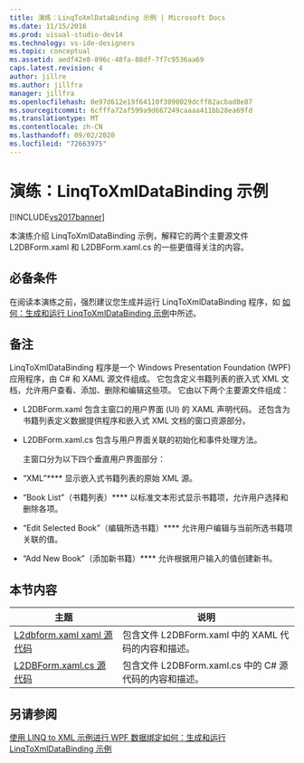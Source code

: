 ```yaml
---
title: 演练：LinqToXmlDataBinding 示例 | Microsoft Docs
ms.date: 11/15/2016
ms.prod: visual-studio-dev14
ms.technology: vs-ide-designers
ms.topic: conceptual
ms.assetid: aedf42e8-896c-48fa-88df-7f7c9536aa69
caps.latest.revision: 4
author: jillre
ms.author: jillfra
manager: jillfra
ms.openlocfilehash: 0e97d612e19f64110f3090029dcff82acbad8e87
ms.sourcegitcommit: 6cfffa72af599a9d667249caaaa411bb28ea69fd
ms.translationtype: MT
ms.contentlocale: zh-CN
ms.lasthandoff: 09/02/2020
ms.locfileid: "72663975"
---
```

# <a name="walkthrough-linqtoxmldatabinding-example"></a>演练：LinqToXmlDataBinding 示例
[!INCLUDE[vs2017banner](../includes/vs2017banner.md)]

本演练介绍 LinqToXmlDataBinding 示例，解释它的两个主要源文件 L2DBForm.xaml 和 L2DBForm.xaml.cs 的一些更值得关注的内容。

## <a name="prerequisites"></a>必备条件
 在阅读本演练之前，强烈建议您生成并运行 LinqToXmlDataBinding 程序，如 [如何：生成和运行 LinqToXmlDataBinding 示例](../designers/how-to-build-and-run-the-linqtoxmldatabinding-example.md)中所述。

## <a name="remarks"></a>备注
 LinqToXmlDataBinding 程序是一个 Windows Presentation Foundation (WPF) 应用程序，由 C# 和 XAML 源文件组成。 它包含定义书籍列表的嵌入式 XML 文档，允许用户查看、添加、删除和编辑这些项。 它由以下两个主要源文件组成：

- L2DBForm.xaml 包含主窗口的用户界面 (UI) 的 XAML 声明代码。 还包含为书籍列表定义数据提供程序和嵌入式 XML 文档的窗口资源部分。

- L2DBForm.xaml.cs 包含与用户界面关联的初始化和事件处理方法。

  主窗口分为以下四个垂直用户界面部分：

- “XML”**** 显示嵌入式书籍列表的原始 XML 源。

- “Book List”（书籍列表）**** 以标准文本形式显示书籍项，允许用户选择和删除各项。

- “Edit Selected Book”（编辑所选书籍）**** 允许用户编辑与当前所选书籍项关联的值。

- “Add New Book”（添加新书籍）**** 允许根据用户输入的值创建新书。

## <a name="in-this-section"></a>本节内容

|主题|说明|
|-----------|-----------------|
|[L2dbform.xaml xaml 源代码](../designers/l2dbform-xaml-source-code.md)|包含文件 L2DBForm.xaml 中的 XAML 代码的内容和描述。|
|[L2DBForm.xaml.cs 源代码](../designers/l2dbform-xaml-cs-source-code.md)|包含文件 L2DBForm.xaml.cs 中的 C# 源代码的内容和描述。|

## <a name="see-also"></a>另请参阅
 [使用 LINQ to XML 示例进行 WPF 数据绑定](../designers/wpf-data-binding-using-linq-to-xml-example.md)[如何：生成和运行 LinqToXmlDataBinding 示例](../designers/how-to-build-and-run-the-linqtoxmldatabinding-example.md)

